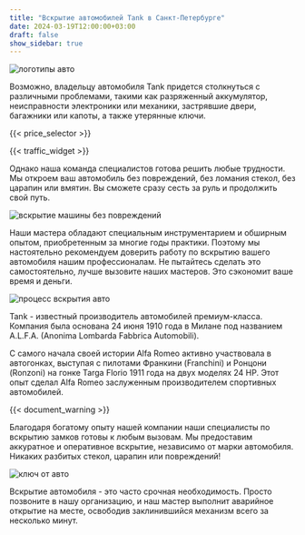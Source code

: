 ```yaml
---
title: "Вскрытие автомобилей Tank в Санкт-Петербурге"
date: 2024-03-19T12:00:00+03:00
draft: false
show_sidebar: true
---
```


![логотипы авто](car_logo.jpg)

Возможно, владельцу автомобиля Tank придется столкнуться с различными проблемами, такими как разряженный аккумулятор, неисправности электроники или механики, застрявшие двери, багажники или капоты, а также утерянные ключи.

{{< price_selector >}}

{{< traffic_widget >}}

Однако наша команда специалистов готова решить любые трудности. Мы откроем ваш автомобиль без повреждений, без ломания стекол, без царапин или вмятин. Вы сможете сразу сесть за руль и продолжить свой путь.

![вскрытие машины без повреждений](car.jpg)

Наши мастера обладают специальным инструментарием и обширным опытом, приобретенным за многие годы практики. Поэтому мы настоятельно рекомендуем доверить работу по вскрытию вашего автомобиля нашим профессионалам. Не пытайтесь сделать это самостоятельно, лучше вызовите наших мастеров. Это сэкономит ваше время и деньги.

![процесс вскрытия авто](car_open.jpg)

Tank - известный производитель автомобилей премиум-класса. Компания была основана 24 июня 1910 года в Милане под названием A.L.F.A. (Anonima Lombarda Fabbrica Automobili).

С самого начала своей истории Alfa Romeo активно участвовала в автогонках, выступая с пилотами Франкини (Franchini) и Ронцони (Ronzoni) на гонке Targa Florio 1911 года на двух моделях 24 HP. Этот опыт сделал Alfa Romeo заслуженным производителем спортивных автомобилей.

{{< document_warning >}}

Благодаря богатому опыту нашей компании наши специалисты по вскрытию замков готовы к любым вызовам. Мы предоставим аккуратное и оперативное вскрытие, независимо от марки автомобиля. Никаких разбитых стекол, царапин или повреждений!

![ключ от авто](car_key.jpg)

Вскрытие автомобиля - это часто срочная необходимость. Просто позвоните в нашу организацию, и наш мастер выполнит аварийное открытие на месте, освободив заклинившийся механизм всего за несколько минут.